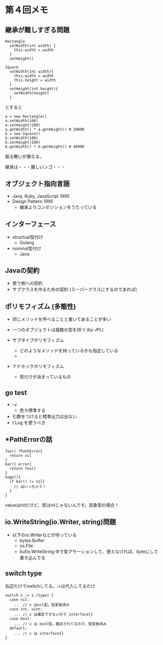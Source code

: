 第４回メモ
=========
## 継承が難しすぎる問題
```
Rectangle
  setWidth(int width) {
    this.width = width
  }
  setHeight()
```

```
Square
  setWidth(int width){
    this.width = width
    this.height = width
  }
  setHeight(int height){
    setWidth(height)
  }
```
とすると
```
a = new Rectangle()
a.setWidth(100)
a.setHeight(200)
a.getWidth() * a.getHeight() # 20000
b = new Square()
b.setWidth(100)
b.setHeight(200)
b.getWidth() * b.getHeight() # 40000
```
振る舞いが異なる。

継承は・・・難しいンゴ・・・

## オブジェクト指向言語
* Java, Ruby, JavaScript 1995
* Design Pattern 1995
  - 継承よりコンポジションをうたっている

## インターフェース
* structual型付け
  - Golang
* nominal型付け
  - Java

## Javaの契約
* 使う側への契約
* サブクラスを作るための契約 (スーパークラスにするのであれば)

## ポリモフィズム (多態性)
* 同じメソッドを呼べることと書いてあることが多い
* 一つのオブジェクトは複数の型を持つ (by JPL)

* サブタイプポリモフィズム
  - どのようなメソッドを持っているかも指定している
  -
* アドホックポリモフィズム
  - 型だけが決まっているもの

## go test
* -v
  - 色々標準する
* 引数をつけると標準出力は出ない
* t.Log を使うべき

## \*PathErrorの話
```
foo() *PathError{
  return nil
}
bar() error{
  return foo()
}
hoge(){
  if bar() != nil{
    // はいっちゃう！
  }
}
```
valueはnilだけど、型はnilじゃないんです。具象型の場合！

## io.WriteString(io.Writer, string)問題
* 以下のio.Writerなどが持っている
  * bytes.Buffer
  * os.File
  * bufio.WriteString
中で型アサーションして、使えなければ、byteにして書き込んでる

## switch type
右辺だけでswitchしてる。:=は代入してるだけ
```
switch x := x.(type) {
  case nil:
    ... // x はnil型。型変換済み
  case int, uint:
    ... // x は確定できないので interface{}
  case bool:
    ... // x は bool型。確定されてるので、型変換済み
  default:
    ... // x は interface{}
}
```

##

